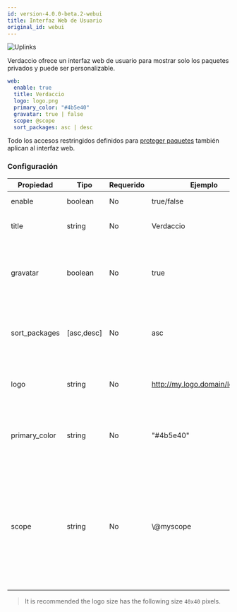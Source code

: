 ```yaml
---
id: version-4.0.0-beta.2-webui
title: Interfaz Web de Usuario
original_id: webui
---
```


![Uplinks](https://user-images.githubusercontent.com/558752/52916111-fa4ba980-32db-11e9-8a64-f4e06eb920b3.png)

Verdaccio ofrece un interfaz web de usuario para mostrar solo los paquetes privados y puede ser personalizable.

```yaml
web:
  enable: true
  title: Verdaccio
  logo: logo.png
  primary_color: "#4b5e40"
  gravatar: true | false
  scope: @scope
  sort_packages: asc | desc
```

Todo los accesos restringidos definidos para [proteger paquetes](protect-your-dependencies.md) también aplican al interfaz web.

### Configuración

| Propiedad     | Tipo       | Requerido | Ejemplo                        | Soporte    | Descripción                                                                                                                         |
| ------------- | ---------- | --------- | ------------------------------ | ---------- | ----------------------------------------------------------------------------------------------------------------------------------- |
| enable        | boolean    | No        | true/false                     | all        | habilita la interfaz web                                                                                                            |
| title         | string     | No        | Verdaccio                      | all        | El título de la interfaz web                                                                                                        |
| gravatar      | boolean    | No        | true                           | `>v4`   | Gravatars will be generated under the hood if this property is enabled                                                              |
| sort_packages | [asc,desc] | No        | asc                            | `>v4`   | By default private packages are sorted by ascending                                                                                 |
| logo          | string     | No        | http://my.logo.domain/logo.png | all        | a URI where logo is located (header logo)                                                                                           |
| primary_color | string     | No        | "#4b5e40"                      | `>4`    | The primary color to use throughout the UI (header, etc)                                                                            |
| scope         | string     | No        | \\@myscope                   | `>v3.x` | Si estas usando el registro por un scope specifico, define el @scope en el encabezado de la interfaz web (note: escapa @ con \\@) |

> It is recommended the logo size has the following size `40x40` pixels.